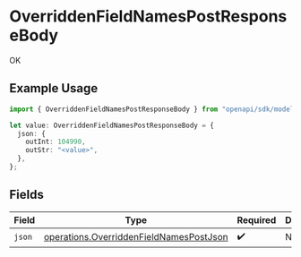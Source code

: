 # OverriddenFieldNamesPostResponseBody

OK

## Example Usage

```typescript
import { OverriddenFieldNamesPostResponseBody } from "openapi/sdk/models/operations";

let value: OverriddenFieldNamesPostResponseBody = {
  json: {
    outInt: 104990,
    outStr: "<value>",
  },
};
```

## Fields

| Field                                                                                                     | Type                                                                                                      | Required                                                                                                  | Description                                                                                               |
| --------------------------------------------------------------------------------------------------------- | --------------------------------------------------------------------------------------------------------- | --------------------------------------------------------------------------------------------------------- | --------------------------------------------------------------------------------------------------------- |
| `json`                                                                                                    | [operations.OverriddenFieldNamesPostJson](../../../sdk/models/operations/overriddenfieldnamespostjson.md) | :heavy_check_mark:                                                                                        | N/A                                                                                                       |
